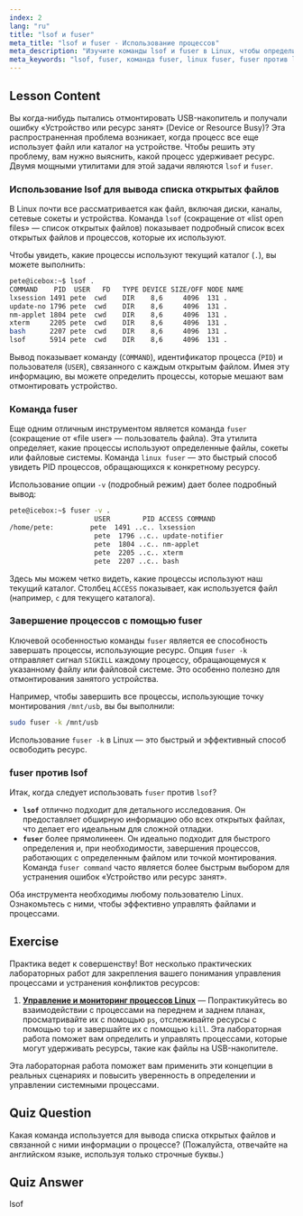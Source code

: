 ```yaml
---
index: 2
lang: "ru"
title: "lsof и fuser"
meta_title: "lsof и fuser - Использование процессов"
meta_description: "Изучите команды lsof и fuser в Linux, чтобы определить, какие процессы используют определенные файлы. Узнайте, как устранять ошибки «Устройство или ресурс занят», сравните fuser и lsof, а также используйте такие опции, как fuser -k, для эффективного управления открытыми файлами."
meta_keywords: "lsof, fuser, команда fuser, linux fuser, fuser против lsof, lsof против fuser, fuser -k linux, открытые файлы, управление процессами, занятое устройство, команды Linux"
---
```


## Lesson Content

Вы когда-нибудь пытались отмонтировать USB-накопитель и получали ошибку «Устройство или ресурс занят» (Device or Resource Busy)? Эта распространенная проблема возникает, когда процесс все еще использует файл или каталог на устройстве. Чтобы решить эту проблему, вам нужно выяснить, какой процесс удерживает ресурс. Двумя мощными утилитами для этой задачи являются `lsof` и `fuser`.

### Использование lsof для вывода списка открытых файлов

В Linux почти все рассматривается как файл, включая диски, каналы, сетевые сокеты и устройства. Команда `lsof` (сокращение от «list open files» — список открытых файлов) показывает подробный список всех открытых файлов и процессов, которые их используют.

Чтобы увидеть, какие процессы используют текущий каталог (`.`), вы можете выполнить:

```bash
pete@icebox:~$ lsof .
COMMAND    PID  USER   FD   TYPE DEVICE SIZE/OFF NODE NAME
lxsession 1491 pete  cwd    DIR    8,6     4096  131 .
update-no 1796 pete  cwd    DIR    8,6     4096  131 .
nm-applet 1804 pete  cwd    DIR    8,6     4096  131 .
xterm     2205 pete  cwd    DIR    8,6     4096  131 .
bash      2207 pete  cwd    DIR    8,6     4096  131 .
lsof      5914 pete  cwd    DIR    8,6     4096  131 .
```

Вывод показывает команду (`COMMAND`), идентификатор процесса (`PID`) и пользователя (`USER`), связанного с каждым открытым файлом. Имея эту информацию, вы можете определить процессы, которые мешают вам отмонтировать устройство.

### Команда fuser

Еще одним отличным инструментом является команда `fuser` (сокращение от «file user» — пользователь файла). Эта утилита определяет, какие процессы используют определенные файлы, сокеты или файловые системы. Команда `linux fuser` — это быстрый способ увидеть PID процессов, обращающихся к конкретному ресурсу.

Использование опции `-v` (подробный режим) дает более подробный вывод:

```bash
pete@icebox:~$ fuser -v .
                     USER        PID ACCESS COMMAND
/home/pete:         pete  1491 ..c.. lxsession
                     pete  1796 ..c.. update-notifier
                     pete  1804 ..c.. nm-applet
                     pete  2205 ..c.. xterm
                     pete  2207 ..c.. bash
```

Здесь мы можем четко видеть, какие процессы используют наш текущий каталог. Столбец `ACCESS` показывает, как используется файл (например, `c` для текущего каталога).

### Завершение процессов с помощью fuser

Ключевой особенностью команды `fuser` является ее способность завершать процессы, использующие ресурс. Опция `fuser -k` отправляет сигнал `SIGKILL` каждому процессу, обращающемуся к указанному файлу или файловой системе. Это особенно полезно для отмонтирования занятого устройства.

Например, чтобы завершить все процессы, использующие точку монтирования `/mnt/usb`, вы бы выполнили:

```bash
sudo fuser -k /mnt/usb
```

Использование `fuser -k` в Linux — это быстрый и эффективный способ освободить ресурс.

### fuser против lsof

Итак, когда следует использовать `fuser` против `lsof`?

- **`lsof`** отлично подходит для детального исследования. Он предоставляет обширную информацию обо всех открытых файлах, что делает его идеальным для сложной отладки.
- **`fuser`** более прямолинеен. Он идеально подходит для быстрого определения и, при необходимости, завершения процессов, работающих с определенным файлом или точкой монтирования. Команда `fuser command` часто является более быстрым выбором для устранения ошибок «Устройство или ресурс занят».

Оба инструмента необходимы любому пользователю Linux. Ознакомьтесь с ними, чтобы эффективно управлять файлами и процессами.

## Exercise

Практика ведет к совершенству! Вот несколько практических лабораторных работ для закрепления вашего понимания управления процессами и устранения конфликтов ресурсов:

1.  **[Управление и мониторинг процессов Linux](https://labex.io/ru/labs/comptia-manage-and-monitor-linux-processes-590864)** — Попрактикуйтесь во взаимодействии с процессами на переднем и заднем планах, просматривайте их с помощью `ps`, отслеживайте ресурсы с помощью `top` и завершайте их с помощью `kill`. Эта лабораторная работа поможет вам определить и управлять процессами, которые могут удерживать ресурсы, такие как файлы на USB-накопителе.

Эта лабораторная работа поможет вам применить эти концепции в реальных сценариях и повысить уверенность в определении и управлении системными процессами.

## Quiz Question

Какая команда используется для вывода списка открытых файлов и связанной с ними информации о процессе? (Пожалуйста, отвечайте на английском языке, используя только строчные буквы.)

## Quiz Answer

lsof
